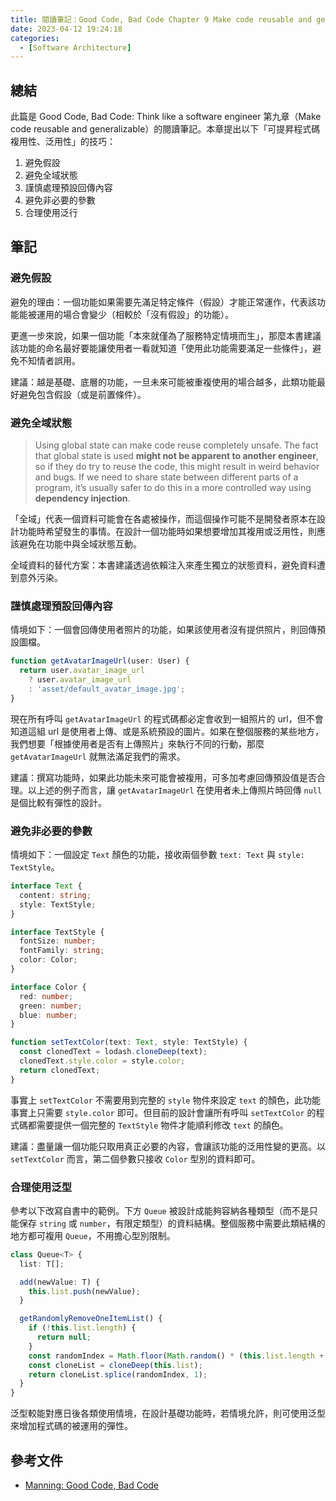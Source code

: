```yaml
---
title: 閱讀筆記：Good Code, Bad Code Chapter 9 Make code reusable and generalizable
date: 2023-04-12 19:24:18
categories:
  - [Software Architecture]
---
```


## 總結

此篇是 Good Code, Bad Code: Think like a software engineer 第九章（Make code reusable and generalizable）的閱讀筆記。本章提出以下「可提昇程式碼複用性、泛用性」的技巧：

1. 避免假設
2. 避免全域狀態
3. 謹慎處理預設回傳內容
4. 避免非必要的參數
5. 合理使用泛行

## 筆記

### 避免假設

避免的理由：一個功能如果需要先滿足特定條件（假設）才能正常運作，代表該功能能被運用的場合會變少（相較於「沒有假設」的功能）。

更進一步來說，如果一個功能「本來就僅為了服務特定情境而生」，那麼本書建議該功能的命名最好要能讓使用者一看就知道「使用此功能需要滿足一些條件」，避免不知情者誤用。

建議：越是基礎、底層的功能，一旦未來可能被重複使用的場合越多，此類功能最好避免包含假設（或是前置條件）。

### 避免全域狀態

> Using global state can make code reuse completely unsafe. The fact that global state is used **might not be apparent to another engineer**, so if they do try to reuse the code, this might result in weird behavior and bugs. If we need to share state between different parts of a program, it’s usually safer to do this in a more controlled way using **dependency injection**.

「全域」代表一個資料可能會在各處被操作，而這個操作可能不是開發者原本在設計功能時希望發生的事情。在設計一個功能時如果想要增加其複用或泛用性，則應該避免在功能中與全域狀態互動。

全域資料的替代方案：本書建議透過依賴注入來產生獨立的狀態資料，避免資料遭到意外污染。

### 謹慎處理預設回傳內容

情境如下：一個會回傳使用者照片的功能，如果該使用者沒有提供照片，則回傳預設圖檔。

```ts
function getAvatarImageUrl(user: User) {
  return user.avatar_image_url
    ? user.avatar_image_url
    : 'asset/default_avatar_image.jpg';
}
```

現在所有呼叫 `getAvatarImageUrl` 的程式碼都必定會收到一組照片的 url，但不會知道這組 url 是使用者上傳、或是系統預設的圖片。如果在整個服務的某些地方，我們想要「根據使用者是否有上傳照片」來執行不同的行動，那麼 `getAvatarImageUrl` 就無法滿足我們的需求。

建議：撰寫功能時，如果此功能未來可能會被複用，可多加考慮回傳預設值是否合理。以上述的例子而言，讓 `getAvatarImageUrl` 在使用者未上傳照片時回傳 `null` 是個比較有彈性的設計。

### 避免非必要的參數

情境如下：一個設定 `Text` 顏色的功能，接收兩個參數 `text: Text` 與 `style: TextStyle`。

```ts
interface Text {
  content: string;
  style: TextStyle;
}

interface TextStyle {
  fontSize: number;
  fontFamily: string;
  color: Color;
}

interface Color {
  red: number;
  green: number;
  blue: number;
}

function setTextColor(text: Text, style: TextStyle) {
  const clonedText = lodash.cloneDeep(text);
  clonedText.style.color = style.color;
  return clonedText;
}
```

事實上 `setTextColor` 不需要用到完整的 `style` 物件來設定 `text` 的顏色，此功能事實上只需要 `style.color` 即可。但目前的設計會讓所有呼叫 `setTextColor` 的程式碼都需要提供一個完整的 `TextStyle` 物件才能順利修改 `text` 的顏色。

建議：盡量讓一個功能只取用真正必要的內容，會讓該功能的泛用性變的更高。以 `setTextColor` 而言，第二個參數只接收 `Color` 型別的資料即可。

### 合理使用泛型

參考以下改寫自書中的範例。下方 `Queue` 被設計成能夠容納各種類型（而不是只能保存 `string` 或 `number`，有限定類型）的資料結構。整個服務中需要此類結構的地方都可複用 `Queue`，不用擔心型別限制。

```ts
class Queue<T> {
  list: T[];

  add(newValue: T) {
    this.list.push(newValue);
  }

  getRandomlyRemoveOneItemList() {
    if (!this.list.length) {
      return null;
    }
    const randomIndex = Math.floor(Math.random() * (this.list.length + 1));
    const cloneList = cloneDeep(this.list);
    return cloneList.splice(randomIndex, 1);
  }
}
```

泛型較能對應日後各類使用情境，在設計基礎功能時，若情境允許，則可使用泛型來增加程式碼的被運用的彈性。

## 參考文件

- [Manning: Good Code, Bad Code](https://www.manning.com/books/good-code-bad-code)
